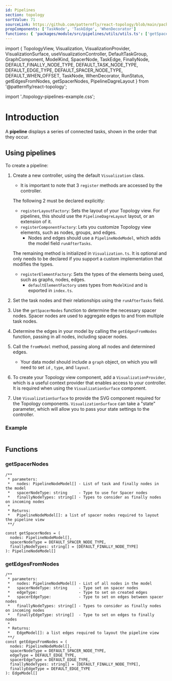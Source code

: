 ```yaml
---
id: Pipelines
section: topology
sortValue: 71
sourceLink: https://github.com/patternfly/react-topology/blob/main/packages/module/patternfly-docs/content/examples/TopologyPipelinesGettingStartedDemo.tsx
propComponents: ['TaskNode', 'TaskEdge', 'WhenDecorator']
functions: { 'packages/module/src/pipelines/utils/utils.ts': ['getSpacerNodes', 'getEdgesFromNodes'] }
---
```


import {
  TopologyView,
  Visualization,
  VisualizationProvider,
  VisualizationSurface,
  useVisualizationController,
  DefaultTaskGroup,
  GraphComponent,
  ModelKind,
  SpacerNode,
  TaskEdge,
  FinallyNode,
  DEFAULT_FINALLY_NODE_TYPE,
  DEFAULT_TASK_NODE_TYPE,
  DEFAULT_EDGE_TYPE,
  DEFAULT_SPACER_NODE_TYPE,
  DEFAULT_WHEN_OFFSET,
  TaskNode,
  WhenDecorator,
  RunStatus,
  getEdgesFromNodes,
  getSpacerNodes,
  PipelineDagreLayout
} from '@patternfly/react-topology';

import './topology-pipelines-example.css';

# Introduction

A **pipeline** displays a series of connected tasks, shown in the order that they occur.

## Using pipelines

To create a pipeline:

1. Create a new controller, using the default `Visualization` class.
      - It is important to note that 3 `register` methods are accessed by the controller.

    The following 2 must be declared explicitly:

      - `registerLayoutFactory`: Sets the layout of your Topology view. For pipelines, this should use the `PipelineDagreLayout` layout, or an extension of it.
      - `registerComponentFactory`: Lets you customize Topology view elements, such as nodes, groups, and edges.
        - Nodes and edges should use a `PipelineNodeModel`, which adds the model field `runAfterTasks`.

    The remaining method is initialized in `Visualization.ts`. It is optional and only needs to be declared if you support a custom implementation that modifies the types.

      - `registerElementFactory`: Sets the types of the elements being used, such as graphs, nodes, edges.
        - `defaultElementFactory` uses types from `ModelKind` and is exported in `index.ts`.

1. Set the task nodes and their relationships using the `runAfterTasks` field.

1. Use the `getSpacerNodes` function to determine the necessary spacer nodes. Spacer nodes are used to aggregate edges to and from multiple task nodes.

1. Determine the edges in your model by calling the `getEdgesFromNodes` function, passing in all nodes, including spacer nodes.

1. Call the `fromModel` method, passing along all nodes and determined edges. 
   - Your data model should include a `graph` object, on which you will need to set `id` , `type`, and `layout`.

1. To create your Topology view component, add a `VisualizationProvider`, which is a useful context provider that enables access to your controller. It is required when using the `VisualizationSurface` component.

1. Use `VisualizationSurface` to provide the SVG component required for the Topology components. `VisualizationSurface` can take a "state" parameter, which will allow you to pass your state settings to the controller.

### Example

```ts file='./TopologyPipelinesGettingStartedDemo.tsx'
```

## Functions
### getSpacerNodes
```noLive
/**
 * parameters:
 *   nodes: PipelineNodeModel[] - List of task and finally nodes in the model
 *   spacerNodeType: string     - Type to use for Spacer nodes
 *   finallyNodeTypes: string[] - Types to consider as finally nodes on incoming nodes
 *
 * Returns:
 *   PipelineNodeModel[]: a list of spacer nodes required to layout the pipeline view
 **/
 
const getSpacerNodes = (
  nodes: PipelineNodeModel[],
  spacerNodeType = DEFAULT_SPACER_NODE_TYPE,
  finallyNodeTypes: string[] = [DEFAULT_FINALLY_NODE_TYPE]
): PipelineNodeModel[]
```

### getEdgesFromNodes
```noLive
/**
 * parameters:
 *   nodes: PipelineNodeModel[] - List of all nodes in the model
 *   spacerNodeType: string     - Type set on spacer nodes
 *   edgeType:                  - Type to set on created edges
 *   spacerEdgeType:            - Type to set on edges between spacer nodes
 *   finallyNodeTypes: string[] - Types to consider as finally nodes on incoming nodes
 *   finallyEdgeType: string[]  - Type to set on edges to finally nodes
 *
 * Returns:
 *   EdgeModel[]: a list edges required to layout the pipeline view
 **/
const getEdgesFromNodes = (
  nodes: PipelineNodeModel[],
  spacerNodeType = DEFAULT_SPACER_NODE_TYPE,
  edgeType = DEFAULT_EDGE_TYPE,
  spacerEdgeType = DEFAULT_EDGE_TYPE,
  finallyNodeTypes: string[] = [DEFAULT_FINALLY_NODE_TYPE],
  finallyEdgeType = DEFAULT_EDGE_TYPE
): EdgeModel[]
```

